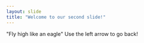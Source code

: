 ```yaml
---
layout: slide
title: "Welcome to our second slide!"
---
```

"Fly high like an eagle"
Use the left arrow to go back!
